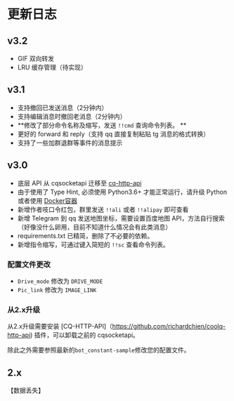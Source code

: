 # 更新日志

## v3.2
- GIF 双向转发
- LRU 缓存管理（待实现）

## v3.1
- 支持撤回已发送消息（2分钟内）
- 支持编辑消息时撤回老消息（2分钟内）
-  **修改了部分命令名称及缩写，发送 `!!cmd` 查询命令列表。 ** 
- 更好的 forward 和 reply（支持 qq 直接复制粘贴 tg 消息的格式转换）
- 支持了一些加群退群等事件的消息提示

## v3.0
- 底层 API 从 cqsocketapi 迁移至 [cq-http-api](https://github.com/richardchien/coolq-http-api)
- 由于使用了 Type Hint, 必须使用 Python3.6+ 才能正常运行，请升级 Python 或者使用 [Docker容器](https://github.com/Z4HD/coolq-telegram-bot-docker)
- 新增作者吱口令红包，群里发送 `!!ali` 或者 `!!alipay` 即可查看
- 新增 Telegram 到 qq 发送地图坐标，需要设置百度地图 API，方法自行搜索（好像没什么卵用，目前不知道什么情况会有此类消息）
- requirements.txt 已精简，删除了不必要的依赖。
- 新增指令缩写，可通过键入简短的 `!!sc` 查看命令列表。

### 配置文件更改
- `Drive_mode` 修改为 `DRIVE_MODE`
- `Pic_link` 修改为 `IMAGE_LINK`

### 从2.x升级
从2.x升级需要安装 [CQ-HTTP-API]（https://github.com/richardchien/coolq-http-api) 插件，可以卸载之前的 cqsocketapi。

除此之外需要参照最新的`bot_constant-sample`修改您的配置文件。

## 2.x
【数据丢失】